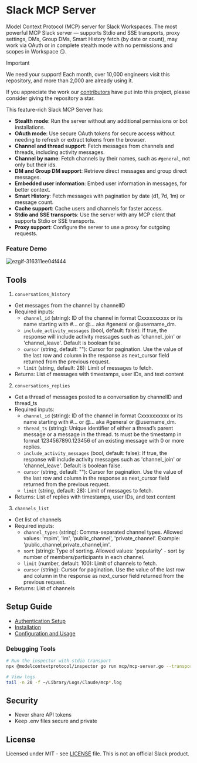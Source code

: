 # Slack MCP Server

Model Context Protocol (MCP) server for Slack Workspaces. The most powerful MCP Slack server — supports Stdio and SSE transports, proxy settings, DMs, Group DMs, Smart History fetch (by date or count), may work via OAuth or in complete stealth mode with no permissions and scopes in Workspace 😏.

> [!IMPORTANT]  
> We need your support! Each month, over 10,000 engineers visit this repository, and more than 2,000 are already using it.
> 
> If you appreciate the work our [contributors](https://github.com/korotovsky/slack-mcp-server/graphs/contributors) have put into this project, please consider giving the repository a star.

This feature-rich Slack MCP Server has:
- **Stealth mode**: Run the server without any additional permissions or bot installations.
- **OAuth mode**: Use secure OAuth tokens for secure access without needing to refresh or extract tokens from the browser.
- **Channel and thread support**: Fetch messages from channels and threads, including activity messages.
- **Channel by name**: Fetch channels by their names, such as `#general`, not only but their ids.
- **DM and Group DM support**: Retrieve direct messages and group direct messages.
- **Embedded user information**: Embed user information in messages, for better context.
- **Smart History**: Fetch messages with pagination by date (d1, 7d, 1m) or message count.
- **Cache support**: Cache users and channels for faster access.
- **Stdio and SSE transports**: Use the server with any MCP client that supports Stdio or SSE transports.
- **Proxy support**: Configure the server to use a proxy for outgoing requests.

### Feature Demo

![ezgif-316311ee04f444](https://github.com/user-attachments/assets/35dc9895-e695-4e56-acdc-1a46d6520ba0)

## Tools

1. `conversations_history`
  - Get messages from the channel by channelID
  - Required inputs:
    - `channel_id` (string): ID of the channel in format Cxxxxxxxxxx or its name starting with #... or @... aka #general or @username_dm.
    - `include_activity_messages` (bool, default: false): If true, the response will include activity messages such as 'channel_join' or 'channel_leave'. Default is boolean false.
    - `cursor` (string, default: ""): Cursor for pagination. Use the value of the last row and column in the response as next_cursor field returned from the previous request.
    - `limit` (string, default: 28): Limit of messages to fetch.
  - Returns: List of messages with timestamps, user IDs, and text content

2. `conversations_replies`
  - Get a thread of messages posted to a conversation by channelID and thread_ts
  - Required inputs:
    - `channel_id` (string): ID of the channel in format Cxxxxxxxxxx or its name starting with #... or @... aka #general or @username_dm.
    - `thread_ts` (string): Unique identifier of either a thread’s parent message or a message in the thread. ts must be the timestamp in format 1234567890.123456 of an existing message with 0 or more replies.
    - `include_activity_messages` (bool, default: false): If true, the response will include activity messages such as 'channel_join' or 'channel_leave'. Default is boolean false.
    - `cursor` (string, default: ""): Cursor for pagination. Use the value of the last row and column in the response as next_cursor field returned from the previous request.
    - `limit` (string, default: 28): Limit of messages to fetch.
  - Returns: List of replies with timestamps, user IDs, and text content

3. `channels_list`
  - Get list of channels
  - Required inputs:
    - `channel_types` (string): Comma-separated channel types. Allowed values: 'mpim', 'im', 'public_channel', 'private_channel'. Example: 'public_channel,private_channel,im'.
    - `sort` (string): Type of sorting. Allowed values: 'popularity' - sort by number of members/participants in each channel.
    - `limit` (number, default: 100): Limit of channels to fetch.
    - `cursor` (string): Cursor for pagination. Use the value of the last row and column in the response as next_cursor field returned from the previous request.
  - Returns: List of channels

## Setup Guide

- [Authentication Setup](docs/01-authentication-setup.md)
- [Installation](docs/02-installation.md)
- [Configuration and Usage](docs/03-configuration-and-usage.md)

### Debugging Tools

```bash
# Run the inspector with stdio transport
npx @modelcontextprotocol/inspector go run mcp/mcp-server.go --transport stdio

# View logs
tail -n 20 -f ~/Library/Logs/Claude/mcp*.log
```

## Security

- Never share API tokens
- Keep .env files secure and private

## License

Licensed under MIT - see [LICENSE](LICENSE) file. This is not an official Slack product.
